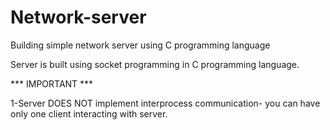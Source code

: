 # Network-server
Building simple network server using C programming language


Server is built using socket programming in C programming language. 

*** IMPORTANT ***

1-Server DOES NOT implement interprocess communication- you can have only one client interacting with server.
